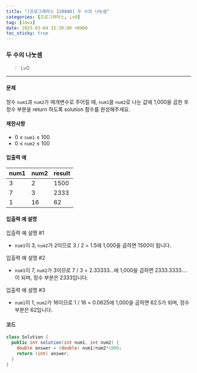 ```yaml
---
title: "[프로그래머스 120806] 두 수의 나눗셈"
categories: [프로그래머스, Lv0]
tag: [Java]
date: 2025-03-04 15:30:00 +0900
toc_sticky: true
---
```

### 두 수의 나눗셈
> Lv0

***

#### 문제
정수 `num1`과 `num2`가 매개변수로 주어질 때, `num1`을 `num2`로 나눈 값에 1,000을 곱한 후 정수 부분을 return 하도록 solution 함수를 완성해주세요.

#### 제한사항
- 0 ≤ `num1` ≤ 100
- 0 ≤ `num2` ≤ 100

#### 입출력 예

| num1 | num2 | result |
|------|------|--------|
| 3    | 2    | 1500   |
| 7    | 3    | 2333   |
| 1    | 16   | 62     |

#### 입출력 예 설명
입출력 예 설명 #1
- `num1`이 3, `num2`가 2이므로 3 / 2 = 1.5에 1,000을 곱하면 1500이 됩니다.

입출력 예 설명 #2
- `num1`이 7, `num2`가 3이므로 7 / 3 = 2.33333...에 1,000을 곱하면 2333.3333.... 이 되며, 정수 부분은 2333입니다.

입출력 예 설명 #3
- `num1`이 1, `num2`가 16이므로 1 / 16 = 0.0625에 1,000을 곱하면 62.5가 되며, 정수 부분은 62입니다.

#### 코드
```java
class Solution {
  public int solution(int num1, int num2) {
    double answer = (double) num1/num2*1000;
    return (int) answer;
  }
}
```
